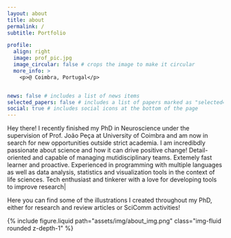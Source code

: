 ```yaml
---
layout: about
title: about
permalink: /
subtitle: Portfolio

profile:
  align: right
  image: prof_pic.jpg
  image_circular: false # crops the image to make it circular
  more_info: >
    <p>@ Coimbra, Portugal</p>


news: false # includes a list of news items
selected_papers: false # includes a list of papers marked as "selected={true}"
social: true # includes social icons at the bottom of the page
---
```


Hey there! I recently finished my PhD in Neuroscience under the supervision of Prof. João Peça at University of Coimbra and am now in search for new opportunities outside strict academia.
I am incredibdly passionate about science and how it can drive positive change! 
Detail-oriented and capable of managing mutidisciplinary teams. Extemely fast learner and proactive. 
Experienced in programming with multiple languages as well as data analysis, statistics and visualization tools in the
context of life sciences. Tech enthusiast and tinkerer with a love for developing tools to improve research|


Here you can find some of the illustrations I created throughout my PhD, either for research and review articles or SciComm activities!



<div class="row justify-content-sm-center">
    <div class="col-md mt-3 mt-md-0">
        {% include figure.liquid path="assets/img/about_img.png"  class="img-fluid rounded z-depth-1" %}
    </div>
</div>
